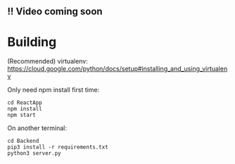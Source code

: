 ## !! Video coming soon ##

# Building
(Recommended) virtualenv: https://cloud.google.com/python/docs/setup#installing_and_using_virtualenv

Only need npm install first time: 
```
cd ReactApp
npm install
npm start
```
On another terminal:
```
cd Backend
pip3 install -r requirements.txt
python3 server.py
```

